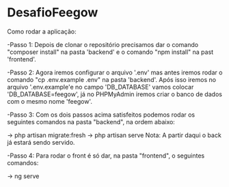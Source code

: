 # DesafioFeegow

Como rodar a aplicação:

-Passo 1: Depois de clonar o repositório precisamos dar o comando "composer install" na pasta 'backend' e o comando "npm install" na past 'frontend'.

-Passo 2: Agora iremos configurar o arquivo '.env' mas antes iremos rodar o comando "cp .env.example .env" na pasta 'backend'. Após isso iremos no arquivo '.env.example'e no campo 'DB_DATABASE' vamos colocar 'DB_DATABASE=feegow', já no PHPMyAdmin iremos criar o banco de dados com o mesmo nome 'feegow'.

-Passo 3: Com os dois passos acima satisfeitos podemos rodar os seguintes comandos na pasta "backend", na ordem abaixo:

-> php artisan migrate:fresh
-> php artisan serve
Nota: A partir daqui o back já estará sendo servido.

-Passo 4: Para rodar o front é só dar, na pasta "frontend", o seguintes comandos:

-> ng serve
